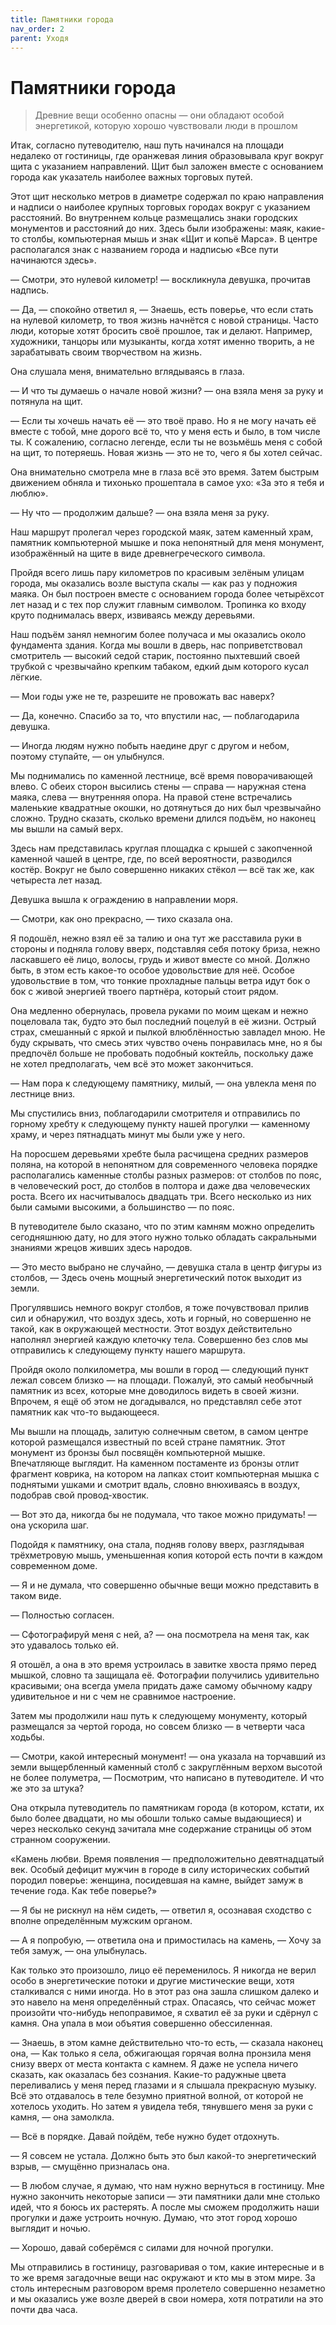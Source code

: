 ```yaml
---
title: Памятники города
nav_order: 2
parent: Уходя
---
```


# Памятники города

> Древние вещи особенно опасны — они обладают особой энергетикой,
> которую хорошо чувствовали люди в прошлом


Итак, согласно путеводителю, наш путь начинался на площади недалеко от
гостиницы, где оранжевая линия образовывала круг вокруг щита с
указанием направлений.  Щит был заложен вместе с основанием города как
указатель наиболее важных торговых путей.

Этот щит несколько метров в диаметре содержал по краю направления и
надписи о наиболее крупных торговых городах вокруг с указанием
расстояний.  Во внутреннем кольце размещались знаки городских
монументов и расстояний до них.  Здесь были изображены: маяк, какие-то
столбы, компьютерная мышь и знак «Щит и копьё Марса». В центре
располагался знак с названием города и надписью «Все пути начинаются
здесь».

— Смотри, это нулевой километр! — воскликнула девушка, прочитав
надпись.

— Да, — спокойно ответил я, — Знаешь, есть поверье, что если стать на
нулевой километр, то твоя жизнь начнётся с новой страницы.  Часто
люди, которые хотят бросить своё прошлое, так и делают.  Например,
художники, танцоры или музыканты, когда хотят именно творить, а не
зарабатывать своим творчеством на жизнь.

Она слушала меня, внимательно вглядываясь в глаза.

— И что ты думаешь о начале новой жизни? — она взяла меня за руку и
потянула на щит.

— Если ты хочешь начать её — это твоё право.  Но я не могу начать её
вместе с тобой, мне дорого всё то, что у меня есть и было, в том числе
ты.  К сожалению, согласно легенде, если ты не возьмёшь меня с собой
на щит, то потеряешь.  Новая жизнь — это не то, чего я бы хотел
сейчас.

Она внимательно смотрела мне в глаза всё это время.  Затем быстрым
движением обняла и тихонько прошептала в самое ухо: «За это я тебя и
люблю».

— Ну что — продолжим дальше? — она взяла меня за руку.

Наш маршрут пролегал через городской маяк, затем каменный храм,
памятник компьютерной мышке и пока непонятный для меня монумент,
изображённый на щите в виде древнегреческого символа.

Пройдя всего лишь пару километров по красивым зелёным улицам города,
мы оказались возле выступа скалы — как раз у подножия маяка.  Он был
построен вместе с основанием города более четырёхсот лет назад и с тех
пор служит главным символом.  Тропинка ко входу круто поднималась
вверх, извиваясь между деревьями.

Наш подъём занял немногим более получаса и мы оказались около
фундамента здания.  Когда мы вошли в дверь, нас поприветствовал
смотритель — высокий седой старик, постоянно пыхтевший своей трубкой с
чрезвычайно крепким табаком, едкий дым которого кусал лёгкие.

— Мои годы уже не те, разрешите не провожать вас наверх?

— Да, конечно.  Спасибо за то, что впустили нас, — поблагодарила
девушка.

— Иногда людям нужно побыть наедине друг с другом и небом, поэтому
ступайте, — он улыбнулся.

Мы поднимались по каменной лестнице, всё время поворачивающей влево.
С обеих сторон высились стены — справа — наружная стена маяка, слева —
внутренняя опора.  На правой стене встречались маленькие квадратные
окошки, но дотянуться до них был чрезвычайно сложно. Трудно сказать,
сколько времени длился подъём, но наконец мы вышли на самый верх.

Здесь нам представилась круглая площадка с крышей с закопченной
каменной чашей в центре, где, по всей вероятности, разводился костёр.
Вокруг не было совершенно никаких стёкол — всё так же, как четыреста
лет назад.

Девушка вышла к ограждению в направлении моря.

— Смотри, как оно прекрасно, — тихо сказала она.

Я подошёл, нежно взял её за талию и она тут же расставила руки в
стороны и подняла голову вверх, подставляя себя потоку бриза, нежно
ласкавшего её лицо, волосы, грудь и живот вместе со мной.  Должно
быть, в этом есть какое-то особое удовольствие для неё.  Особое
удовольствие в том, что тонкие прохладные пальцы ветра идут бок о бок
с живой энергией твоего партнёра, который стоит рядом.

Она медленно обернулась, провела руками по моим щекам и нежно
поцеловала так, будто это был последний поцелуй в её жизни.  Острый
страх, смешанный с яркой и пылкой влюблённостью завладел мною.  Не
буду скрывать, что смесь этих чувство очень понравилась мне, но я бы
предпочёл больше не пробовать подобный коктейль, поскольку даже не
хотел предполагать, чем всё это может закончиться.

— Нам пора к следующему памятнику, милый, — она увлекла меня по
лестнице вниз.

Мы спустились вниз, поблагодарили смотрителя и отправились по горному
хребту к следующему пункту нашей прогулки — каменному храму, и через
пятнадцать минут мы были уже у него.

На поросшем деревьями хребте была расчищена средних размеров поляна,
на которой в непонятном для современного человека порядке
располагались каменные столбы разных размеров: от столбов по пояс, в
человеческий рост, до столбов в полтора и даже два человеческих роста.
Всего их насчитывалось двадцать три.  Всего несколько из них были
самыми высокими, а большинство — по пояс.

В путеводителе было сказано, что по этим камням можно определить
сегодняшнюю дату, но для этого нужно только обладать сакральными
знаниями жрецов живших здесь народов.

— Это место выбрано не случайно, — девушка стала в центр фигуры из
столбов, — Здесь очень мощный энергетический поток выходит из земли.

Прогулявшись немного вокруг столбов, я тоже почувствовал прилив сил и
обнаружил, что воздух здесь, хоть и горный, но совершенно не такой,
как в окружающей местности.  Этот воздух действительно наполнял
энергией каждую клеточку тела.  Совершенно без слов мы отправились к
следующему пункту нашего маршрута.

Пройдя около полкилометра, мы вошли в город — следующий пункт лежал
совсем близко — на площади.  Пожалуй, это самый необычный памятник из
всех, которые мне доводилось видеть в своей жизни.  Впрочем, я ещё об
этом не догадывался, но представлял себе этот памятник как что-то
выдающееся.

Мы вышли на площадь, залитую солнечным светом, в самом центре которой
размещался известный по всей стране памятник.  Этот монумент из бронзы
был посвящён компьютерной мышке.  Впечатляюще выглядит.  На каменном
постаменте из бронзы отлит фрагмент коврика, на котором на лапках
стоит компьютерная мышка с поднятыми ушками и смотрит вдаль, словно
внюхиваясь в воздух, подобрав свой провод-хвостик.

— Вот это да, никогда бы не подумала, что такое можно придумать! — она
ускорила шаг.

Подойдя к памятнику, она стала, подняв голову вверх, разглядывая
трёхметровую мышь, уменьшенная копия которой есть почти в каждом
современном доме.

— Я и не думала, что совершенно обычные вещи можно представить в таком
виде.

— Полностью согласен.

— Сфотографируй меня с ней, а? — она посмотрела на меня так, как это
удавалось только ей.

Я отошёл, а она в это время устроилась в завитке хвоста прямо перед
мышкой, словно та защищала её.  Фотографии получились удивительно
красивыми; она всегда умела придать даже самому обычному кадру
удивительное и ни с чем не сравнимое настроение.

Затем мы продолжили наш путь к следующему монументу, который
размещался за чертой города, но совсем близко — в четверти часа
ходьбы.

— Смотри, какой интересный монумент! — она указала на торчавший из
земли выщербленный каменный столб с закруглённым верхом высотой не
более полуметра, — Посмотрим, что написано в путеводителе.  И что же
это за штука?

Она открыла путеводитель по памятникам города (в котором, кстати, их
было более двадцати, но мы обошли только самые выдающиеся) и через
несколько секунд зачитала мне содержание страницы об этом странном
сооружении.

«Камень любви.  Время появления — предположительно девятнадцатый век.
Особый дефицит мужчин в городе в силу исторических событий породил
поверье: женщина, посидевшая на камне, выйдет замуж в течение года.
Как тебе поверье?»

— Я бы не рискнул на нём сидеть, — ответил я, осознавая сходство с
вполне определённым мужским органом.

— А я попробую, — ответила она и примостилась на камень, — Хочу за
тебя замуж, — она улыбнулась.

Как только это произошло, лицо её переменилось.  Я никогда не верил
особо в энергетические потоки и другие мистические вещи, хотя
сталкивался с ними иногда.  Но в этот раз она зашла слишком далеко и
это навело на меня определённый страх.  Опасаясь, что сейчас может
произойти что-нибудь непоправимое, я схватил её за руки и сдёрнул с
камня. Она упала в мои объятия совершенно обессиленная.

— Знаешь, в этом камне действительно что-то есть, — сказала наконец
она, — Как только я села, обжигающая горячая волна пронзила меня снизу
вверх от места контакта с камнем.  Я даже не успела ничего сказать,
как оказалась без сознания.  Какие-то радужные цвета переливались у
меня перед глазами и я слышала прекрасную музыку.  Всё это отдавалось
в теле безумно приятной волной, от которой не хотелось уходить.  Но
затем я увидела тебя, тянувшего меня за руки с камня, — она замолкла.

— Всё в порядке.  Давай пойдём, тебе нужно будет отдохнуть.

— Я совсем не устала.  Должно быть это был какой-то энергетический
взрыв, — смущённо призналась она.

— В любом случае, я думаю, что нам нужно вернуться в гостиницу.  Мне
нужно закончить некоторые записи — эти памятники дали мне столько
идей, что я боюсь их растерять.  А после мы сможем продолжить наши
прогулки и даже устроить ночную.  Думаю, что этот город хорошо
выглядит и ночью.

— Хорошо, давай соберёмся с силами для ночной прогулки.

Мы отправились в гостиницу, разговаривая о том, какие интересные и в
то же время загадочные вещи нас окружают и кто мы в этом мире.  За
столь интересным разговором время пролетело совершенно незаметно и мы
оказались уже возле дверей в свои номера, хотя потратили на это почти
два часа.

